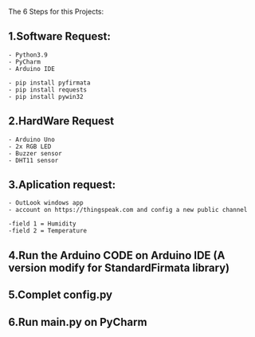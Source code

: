 The 6 Steps for this Projects:

## 1.Software Request:
    - Python3.9
    - PyCharm
    - Arduino IDE

    - pip install pyfirmata
    - pip install requests
    - pip install pywin32


## 2.HardWare Request

    - Arduino Uno
    - 2x RGB LED
    - Buzzer sensor
    - DHT11 sensor


## 3.Aplication request:

    - OutLook windows app
    - account on https://thingspeak.com and config a new public channel 
  
    -field 1 = Humidity
    -field 2 = Temperature

## 4.Run the Arduino CODE on Arduino IDE (A version modify for StandardFirmata library)

## 5.Complet config.py

## 6.Run main.py on PyCharm
